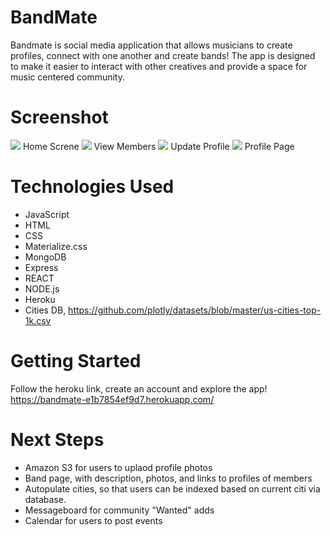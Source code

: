 # BandMate

Bandmate is social media application that allows musicians to create profiles, connect with one another and create bands! The app is designed to make it easier to interact with other creatives and provide a space for music centered community.

# Screenshot

<img src="https://i.imgur.com/WIfAy0i.png">
Home Screne

<img src="https://i.imgur.com/b9PnLRV.png">
View Members

<img src="https://i.imgur.com/OKoKvnF.png">
Update Profile

<img src="https://i.imgur.com/KdvDGoL.png">
Profile Page

# Technologies Used

- JavaScript
- HTML
- CSS
- Materialize.css
- MongoDB
- Express
- REACT
- NODE.js
- Heroku
- Cities DB, https://github.com/plotly/datasets/blob/master/us-cities-top-1k.csv

# Getting Started
Follow the heroku link, create an account and explore the app!
https://bandmate-e1b7854ef9d7.herokuapp.com/




# Next Steps

- Amazon S3 for users to uplaod profile photos
- Band page, with description, photos, and links to profiles of members
- Autopulate cities, so that users can be indexed based on current citi via database.
- Messageboard for community "Wanted" adds
- Calendar for users to post events
